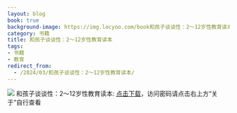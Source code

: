```yaml
---
layout: blog
book: true
background-image: https://img.locyoo.com/book和孩子谈谈性：2～12岁性教育读本.jpg
category: 书籍
title: 和孩子谈谈性：2～12岁性教育读本
tags:
- 书籍
- 教育
redirect_from:
  - /2024/03/和孩子谈谈性：2～12岁性教育读本/
---
```

![](https://img.locyoo.com/book和孩子谈谈性：2～12岁性教育读本.jpg)
和孩子谈谈性：2～12岁性教育读本: <a name = "ref1" href="https://089m.com/f/50983618-1314470015-53aa7d?p=3619">点击下载</a>，访问密码请点击右上方“关于”自行查看